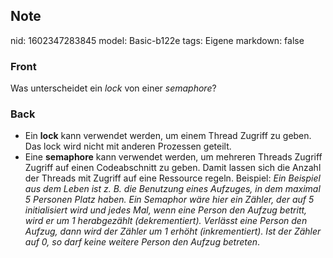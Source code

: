 ## Note
nid: 1602347283845
model: Basic-b122e
tags: Eigene
markdown: false

### Front
Was unterscheidet ein <i>lock</i> von einer <i>semaphore</i>?

### Back
<ul>
  <li>Ein <strong>lock</strong> kann verwendet werden, um einem
  Thread Zugriff zu geben. Das lock wird nicht mit anderen
  Prozessen geteilt.
  <li>Eine <strong>semaphore</strong> kann verwendet werden, um
  mehreren Threads Zugriff Zugriff auf einen Codeabschnitt zu
  geben. Damit lassen sich die Anzahl der Threads mit Zugriff auf
  eine Ressource regeln. Beispiel: <em>Ein Beispiel aus dem Leben
  ist z. B. die Benutzung eines Aufzuges, in dem maximal 5 Personen
  Platz haben. Ein Semaphor wäre hier ein Zähler, der auf 5
  initialisiert wird und jedes Mal, wenn eine Person den Aufzug
  betritt, wird er um 1 herabgezählt (dekrementiert). Verlässt eine
  Person den Aufzug, dann wird der Zähler um 1 erhöht
  (inkrementiert). Ist der Zähler auf 0, so darf keine weitere
  Person den Aufzug betreten</em>.
</ul>
